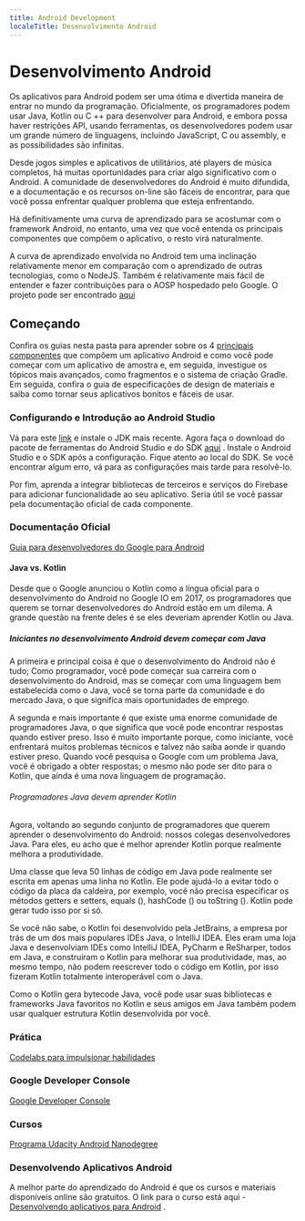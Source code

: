 ```yaml
---
title: Android Development
localeTitle: Desenvolvimento Android
---
```

# Desenvolvimento Android

Os aplicativos para Android podem ser uma ótima e divertida maneira de entrar no mundo da programação. Oficialmente, os programadores podem usar Java, Kotlin ou C ++ para desenvolver para Android, e embora possa haver restrições API, usando ferramentas, os desenvolvedores podem usar um grande número de linguagens, incluindo JavaScript, C ou assembly, e as possibilidades são infinitas.

Desde jogos simples e aplicativos de utilitários, até players de música completos, há muitas oportunidades para criar algo significativo com o Android. A comunidade de desenvolvedores do Android é muito difundida, e a documentação e os recursos on-line são fáceis de encontrar, para que você possa enfrentar qualquer problema que esteja enfrentando.

Há definitivamente uma curva de aprendizado para se acostumar com o framework Android, no entanto, uma vez que você entenda os principais componentes que compõem o aplicativo, o resto virá naturalmente.

A curva de aprendizado envolvida no Android tem uma inclinação relativamente menor em comparação com o aprendizado de outras tecnologias, como o NodeJS. Também é relativamente mais fácil de entender e fazer contribuições para o AOSP hospedado pelo Google. O projeto pode ser encontrado [aqui](https://source.android.com/)

## Começando

Confira os guias nesta pasta para aprender sobre os 4 [principais componentes](core-components/index.md) que compõem um aplicativo Android e como você pode começar com um aplicativo de amostra e, em seguida, investigue os tópicos mais avançados, como fragmentos e o sistema de criação Gradle. Em seguida, confira o guia de especificações de design de materiais e saiba como tornar seus aplicativos bonitos e fáceis de usar.

### Configurando e Introdução ao Android Studio

Vá para este [link](https://www.oracle.com/technetwork/java/javase/downloads/index.html) e instale o JDK mais recente. Agora faça o download do pacote de ferramentas do Android Studio e do SDK [aqui](https://developer.android.com/studio/) . Instale o Android Studio e o SDK após a configuração. Fique atento ao local do SDK. Se você encontrar algum erro, vá para as configurações mais tarde para resolvê-lo.

Por fim, aprenda a integrar bibliotecas de terceiros e serviços do Firebase para adicionar funcionalidade ao seu aplicativo. Seria útil se você passar pela documentação oficial de cada componente.

### Documentação Oficial

[Guia para desenvolvedores do Google para Android](https://developer.android.com/training/index.html)

#### Java vs. Kotlin

Desde que o Google anunciou o Kotlin como a língua oficial para o desenvolvimento do Android no Google IO em 2017, os programadores que querem se tornar desenvolvedores do Android estão em um dilema. A grande questão na frente deles é se eles deveriam aprender Kotlin ou Java.

##### Iniciantes no desenvolvimento Android devem começar com Java

A primeira e principal coisa é que o desenvolvimento do Android não é tudo; Como programador, você pode começar sua carreira com o desenvolvimento do Android, mas se começar com uma linguagem bem estabelecida como o Java, você se torna parte da comunidade e do mercado Java, o que significa mais oportunidades de emprego.

A segunda e mais importante é que existe uma enorme comunidade de programadores Java, o que significa que você pode encontrar respostas quando estiver preso. Isso é muito importante porque, como iniciante, você enfrentará muitos problemas técnicos e talvez não saiba aonde ir quando estiver preso. Quando você pesquisa o Google com um problema Java, você é obrigado a obter respostas; o mesmo não pode ser dito para o Kotlin, que ainda é uma nova linguagem de programação.

###### Programadores Java devem aprender Kotlin

Agora, voltando ao segundo conjunto de programadores que querem aprender o desenvolvimento do Android: nossos colegas desenvolvedores Java. Para eles, eu acho que é melhor aprender Kotlin porque realmente melhora a produtividade.

Uma classe que leva 50 linhas de código em Java pode realmente ser escrita em apenas uma linha no Kotlin. Ele pode ajudá-lo a evitar todo o código da placa da caldeira, por exemplo, você não precisa especificar os métodos getters e setters, equals (), hashCode () ou toString (). Kotlin pode gerar tudo isso por si só.

Se você não sabe, o Kotlin foi desenvolvido pela JetBrains, a empresa por trás de um dos mais populares IDEs Java, o IntelliJ IDEA. Eles eram uma loja Java e desenvolviam IDEs como IntelliJ IDEA, PyCharm e ReSharper, todos em Java, e construíram o Kotlin para melhorar sua produtividade, mas, ao mesmo tempo, não podem reescrever todo o código em Kotlin, por isso fizeram Kotlin totalmente interoperável com o Java.

Como o Kotlin gera bytecode Java, você pode usar suas bibliotecas e frameworks Java favoritos no Kotlin e seus amigos em Java também podem usar qualquer estrutura Kotlin desenvolvida por você.

### Prática

[Codelabs para impulsionar habilidades](https://codelabs.developers.google.com)

### Google Developer Console

[Google Developer Console](https://developer.android.com/distribute/console/)

### Cursos

[Programa Udacity Android Nanodegree](https://udacity.com/course/android-developer-nanodegree-by-google--nd801)

### Desenvolvendo Aplicativos Android

A melhor parte do aprendizado do Android é que os cursos e materiais disponíveis online são gratuitos. O link para o curso está aqui - [Desenvolvendo aplicativos para Android](https://udacity.com/course/new-android-fundamentals--ud851) .
